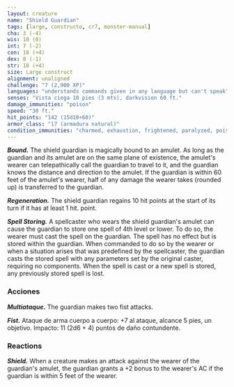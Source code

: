 ```yaml
---
layout: creature
name: "Shield Guardian"
tags: [large, constructo, cr7, monster-manual]
cha: 3 (-4)
wis: 10 (0)
int: 7 (-2)
con: 18 (+4)
dex: 8 (-1)
str: 18 (+4)
size: Large construct
alignment: unaligned
challenge: "7 (2,900 XP)"
languages: "understands commands given in any language but can't speak"
senses: "Vista ciega 10 pies (3 mts), darkvision 60 ft."
damage_immunities: "poison"
speed: "30 ft."
hit_points: "142 (15d10+60)"
armor_class: "17 (armadura natural)"
condition_immunities: "charmed, exhaustion, frightened, paralyzed, poisoned"
---
```


***Bound.*** The shield guardian is magically bound to an amulet. As long as the guardian and its amulet are on the same plane of existence, the amulet's wearer can telepathically call the guardian to travel to it, and the guardian knows the distance and direction to the amulet. If the guardian is within 60 feet of the amulet's wearer, half of any damage the wearer takes (rounded up) is transferred to the guardian.

***Regeneration.*** The shield guardian regains 10 hit points at the start of its turn if it has at least 1 hit. point.

***Spell Storing.*** A spellcaster who wears the shield guardian's amulet can cause the guardian to store one spell of 4th level or lower. To do so, the wearer must cast the spell on the guardian. The spell has no effect but is stored within the guardian. When commanded to do so by the wearer or when a situation arises that was predefined by the spellcaster, the guardian casts the stored spell with any parameters set by the original caster, requiring no components. When the spell is cast or a new spell is stored, any previously stored spell is lost.

### Acciones

***Multiataque.*** The guardian makes two fist attacks.

***Fist.*** Ataque de arma cuerpo a cuerpo: +7 al ataque, alcance 5 pies, un objetivo. Impacto: 11 (2d6 + 4) puntos de daño contundente.

### Reactions

***Shield.*** When a creature makes an attack against the wearer of the guardian's amulet, the guardian grants a +2 bonus to the wearer's AC if the guardian is within 5 feet of the wearer.